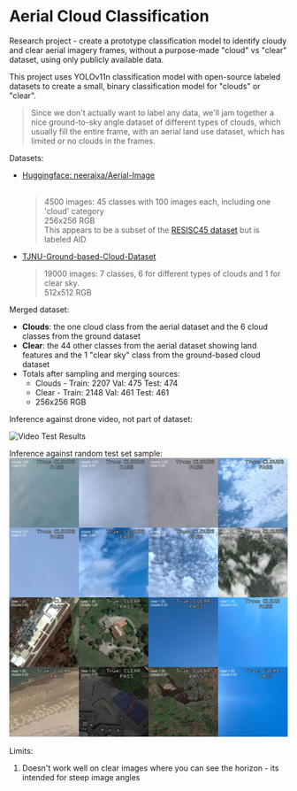 # Aerial Cloud Classification
Research project - create a prototype classification model to identify cloudy and clear aerial imagery frames, without a purpose-made "cloud" vs "clear" dataset, using only publicly available data.

This project uses YOLOv11n classification model with open-source labeled datasets to create a small, binary classification model for "clouds" or "clear". 

> Since we don't actually want to label any data, we'll jam together a nice ground-to-sky angle dataset of different types of clouds, which usually fill the entire frame, with an aerial land use dataset, which has limited or no clouds in the frames.

Datasets:
  - [Huggingface: neerajxa/Aerial-Image](https://huggingface.co/datasets/neerajx0/Aerial-Image)<br><br>
    > 4500 images: 45 classes with 100 images each, including one 'cloud' category<br>
    > 256x256 RGB<br>
    > This appears to be a subset of the [RESISC45 dataset](https://github.com/tensorflow/datasets/blob/master/docs/catalog/resisc45.md) but is labeled AID
  - [TJNU-Ground-based-Cloud-Dataset](https://github.com/shuangliutjnu/TJNU-Ground-based-Cloud-Dataset/tree/main)
    > 19000 images: 7 classes, 6 for different types of clouds and 1 for clear sky.<br>
    > 512x512 RGB

Merged dataset:
  - **Clouds**: the one cloud class from the aerial dataset and the 6 cloud classes from the ground dataset
  - **Clear**: the 44 other classes from the aerial dataset showing land features and the 1 "clear sky" class from the ground-based cloud dataset
  - Totals after sampling and merging sources:
    * Clouds - Train: 2207   Val: 475   Test: 474
    * Clear - Train: 2148   Val: 461   Test: 461
    * 256x256 RGB

Inference against drone video, not part of dataset:

![Video Test Results](https://github.com/igsxf22/aerial_cloud_classification/blob/main/cloud_class_test_640.gif)

Inference against random test set sample:
![Mosaic Test Results)](https://github.com/igsxf22/aerial_cloud_classification/blob/main/mosaic.jpg)

Limits:
  1. Doesn't work well on clear images where you can see the horizon - its intended for steep image angles

